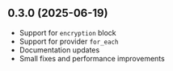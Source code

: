 ## 0.3.0 (2025-06-19)
- Support for `encryption` block
- Support for provider `for_each`
- Documentation updates
- Small fixes and performance improvements